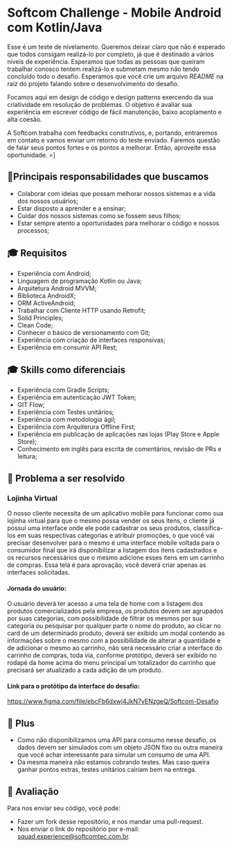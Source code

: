 # Softcom Challenge - Mobile Android com Kotlin/Java

Esse é um teste de nivelamento. Queremos deixar claro que não é esperado que todos consigam realizá-lo por completo, já que é destinado a vários níveis de experiência. Esperamos que todas as pessoas que queiram trabalhar conosco tentem realizá-lo e submetam mesmo não tendo concluído todo o desafio. Esperamos que você crie um arquivo _README_ na raiz do projeto falando sobre o desenvolvimento do desafio.

Focamos aqui em design de código e design patterns exercendo da sua criatividade em resolução de problemas. O objetivo é avaliar sua experiência em escrever código de fácil manutenção, baixo acoplamento e alta coesão.

A Softcom trabalha com feedbacks construtivos, e, portando, entraremos em contato e vamos enviar um retorno do teste enviado. Faremos questão de falar seus pontos fortes e os pontos a melhorar. Então, aproveite essa oportunidade. =]

## 🚀Principais responsabilidades que buscamos

- Colaborar com ideias que possam melhorar nossos sistemas e a vida dos nossos usuários;
- Estar disposto a aprender e a ensinar;
- Cuidar dos nossos sistemas como se fossem seus filhos;
- Estar sempre atento a oportunidades para melhorar o código e nossos processos;

## 🎓 Requisitos

- Experiência com Android;
- Linguagem de programação Kotlin ou Java;
- Arquitetura Android MVVM;
- Biblioteca AndroidX;
- ORM ActiveAndroid;
- Trabalhar com Cliente HTTP usando Retrofit;
- Solid Principles;
- Clean Code;
- Conhecer o básico de versionamento com Git;
- Experiência com criação de interfaces responsivas;
- Experiência em consumir API Rest;


## 🎓 Skills como diferenciais

- Experiência com Gradle Scripts;
- Experiência em autenticação JWT Token;
- GIT Flow;
- Experiência com Testes unitários;
- Experiência com metodologia ágil;
- Experiência com Arquiterura Offline First;
- Experiência em publicação de aplicações nas lojas (Play Store e Apple Store);
- Conhecimento em inglês para escrita de comentários, revisão de PRs e leitura;


## 🎯 Problema a ser resolvido

### **Lojinha Virtual**

O nosso cliente necessita de um aplicativo mobile para funcionar como sua lojinha virtual para que o mesmo possa vender os seus itens, o cliente já possui uma interface onde ele pode cadastrar os seus produtos, classifica-los em suas respectivas categorias e atribuir promoções, o que você vai precisar desenvolver para o mesmo é uma interface mobile voltada para o consumidor final que irá disponibilizar a listagem dos itens cadastrados e os recursos necessários que o mesmo adicione esses itens em um carrinho de compras. Essa tela é para aprovação, você deverá criar apenas as interfaces solicitadas.

#### **Jornada do usuário:**

O usuário deverá ter acesso a uma tela de home com a listagem dos produtos comercializados pela empresa, os produtos devem ser agrupados por suas categorias, com possibilidade de filtrar os mesmos por sua categoria ou pesquisar por qualquer parte o nome do produto, ao clicar no card de um determinado produto, deverá ser exibido um modal contendo as informações sobre o mesmo com a possibilidade de alterar a quantidade e de adicionar o mesmo ao carrinho, não será necessário criar a interface do carrinho de compras, toda via, conforme protótipo, deverá ser exibido no rodapé da home acima do menu principal um totalizador do carrinho que precisará ser atualizado a cada adição de um produto.

#### **Link para o protótipo da interface do desafio:**

https://www.figma.com/file/ebcFb6dxwj4JkN7vENzgeQ/Softcom-Desafio

## 🚀 Plus

- Como não disponibilizamos uma API para consumo nesse desafio, os dados devem ser simulados com um objeto JSON fixo ou outra maneira que você achar interessante para simular um consumo de uma API.
- Da mesma maneira não estamos cobrando testes. Mas caso queira ganhar pontos extras, testes unitários cairiam bem na entrega.

## 📆 Avaliação

Para nos enviar seu código, você pode:

- Fazer um fork desse repositório, e nos mandar uma pull-request.
- Nos enviar o link do repositório por e-mail: squad.experience@softcomtec.com.br.
